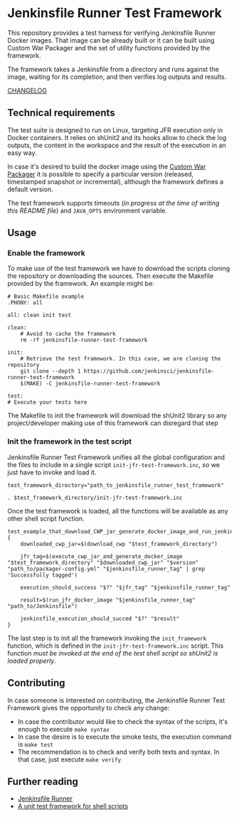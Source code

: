 # Jenkinsfile Runner Test Framework
This repository provides a test harness for verifying Jenkinsfile Runner Docker images. That image can be already built or it can be built using Custom War Packager and the set of utility functions provided by the framework.

The framework takes a Jenkinsfile from a directory and runs against the image, waiting for its completion, and then verifies log outputs and results.

[CHANGELOG](./CHANGELOG.md)

## Technical requirements
The test suite is designed to run on Linux, targeting JFR execution only in Docker containers.
It relies on shUnit2 and its hooks allow to check the log outputs, the content in the workspace and the result of the execution in an easy way.

In case it's desired to build the docker image using the [Custom War Packager](https://github.com/jenkinsci/custom-war-packager) it is possible to specify a particular version (released, timestamped snapshot or incremental), although the framework defines a default version.

The test framework supports timeouts (_in progress at the time of writing this README file_) and `JAVA_OPTS` environment variable.

## Usage
### Enable the framework
To make use of the test framework we have to download the scripts cloning the repository or downloading the sources. Then execute the Makefile provided by the framework. An example might be:

```
# Basic Makefile example
.PHONY: all

all: clean init test

clean:
    # Avoid to cache the framework
	rm -rf jenkinsfile-runner-test-framework

init:
    # Retrieve the test framework. In this case, we are cloning the repository
	git clone --depth 1 https://github.com/jenkinsci/jenkinsfile-runner-test-framework
	$(MAKE) -C jenkinsfile-runner-test-framework

test:
# Execute your tests here
```

The Makefile to init the framework will download the shUnit2 library so any project/developer making use of this framework can disregard that step

### Init the framework in the test script

Jenkinsfile Runner Test Framework unifies all the global configuration and the files to include in a single script `init-jfr-test-framework.inc`, so we just have to invoke and load it.

```
test_framework_directory="path_to_jenkinsfile_runner_test_framework"

. $test_framework_directory/init-jfr-test-framework.inc
```

Once the test framework is loaded, all the functions will be available as any other shell script function.

```
test_example_that_download_CWP_jar_generate_docker_image_and_run_jenkinsfile() {
    downloaded_cwp_jar=$(download_cwp "$test_framework_directory")
    
    jfr_tag=$(execute_cwp_jar_and_generate_docker_image "$test_framework_directory" "$downloaded_cwp_jar" "$version" "path_to/packager-config.yml" "$jenkinsfile_runner_tag" | grep 'Successfully tagged')
        
    execution_should_success "$?" "$jfr_tag" "$jenkinsfile_runner_tag"

    result=$(run_jfr_docker_image "$jenkinsfile_runner_tag" "path_to/Jenkinsfile")
    
    jenkinsfile_execution_should_succed "$?" "$result"
}
```

The last step is to init all the framework invoking the `init_framework` function, which is defined in the `init-jfr-test-framework.inc` script. This function *must be invoked at the end of the test shell script so shUnit2 is loaded properly*.

## Contributing
In case someone is interested on contributing, the Jenkinsfile Runner Test Framework gives the opportunity to check any change:

* In case the contributor would like to check the syntax of the scripts, it's enough to execute `make syntax`
* In case the desire is to execute the smoke tests, the execution command is `make test`
* The recommendation is to check and verify both texts and syntax. In that case, just execute `make verify`

## Further reading

* [Jenkinsfile Runner](https://github.com/jenkinsci/jenkinsfile-runner/)
* [A unit test framework for shell scripts](https://github.com/kward/shunit2)
